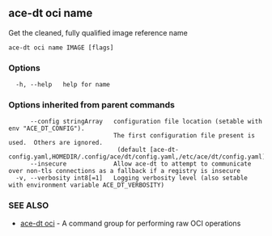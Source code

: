 ## ace-dt oci name

Get the cleaned, fully qualified image reference name

```
ace-dt oci name IMAGE [flags]
```

### Options

```
  -h, --help   help for name
```

### Options inherited from parent commands

```
      --config stringArray   configuration file location (setable with env "ACE_DT_CONFIG").
                             The first configuration file present is used.  Others are ignored.
                              (default [ace-dt-config.yaml,HOMEDIR/.config/ace/dt/config.yaml,/etc/ace/dt/config.yaml])
      --insecure             Allow ace-dt to attempt to communicate over non-tls connections as a fallback if a registry is insecure
  -v, --verbosity int8[=1]   Logging verbosity level (also setable with environment variable ACE_DT_VERBOSITY)
```

### SEE ALSO

* [ace-dt oci](ace-dt_oci.md)	 - A command group for performing raw OCI operations

